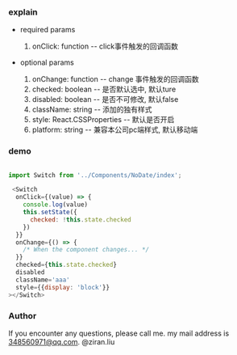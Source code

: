 ### explain

* required params
  1. onClick: function  -- click事件触发的回调函数

* optional params
  1. onChange: function  -- change 事件触发的回调函数
  2. checked: boolean -- 是否默认选中, 默认ture
  3. disabled: boolean -- 是否不可修改, 默认false
  4. className: string -- 添加的独有样式
  5. style: React.CSSProperties -- 默认是否开启
  6. platform: string -- 兼容本公司pc端样式, 默认移动端

### demo

```js

import Switch from '../Components/NoDate/index';

 <Switch 
  onClick={(value) => {
    console.log(value)
    this.setState({
      checked: !this.state.checked
    })
  }}
  onChange={() => { 
    /* When the component changes... */ 
  }}
  checked={this.state.checked}
  disabled   
  className='aaa'
  style={{display: 'block'}} 
></Switch>

```  

### Author
If you encounter any questions, please call me. 
my mail address is 348560971@qq.com.
@ziran.liu
